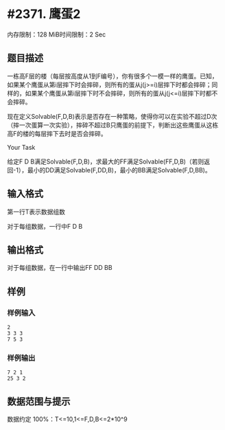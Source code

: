# #2371. 鹰蛋2

内存限制：128 MiB时间限制：2 Sec

## 题目描述

一栋高F层的楼（每层按高度从1到F编号），你有很多个一模一样的鹰蛋。已知，如果某个鹰蛋从第i层摔下时会摔碎，则所有的蛋从j(j>=i)层摔下时都会摔碎；同样的，如果某个鹰蛋从第i层摔下时不会摔碎，则所有的蛋从j(j<=i)层摔下时都不会摔碎。

现在定义Solvable(F,D,B)表示是否存在一种策略，使得你可以在实验不超过D次（摔一次蛋算一次实验），摔碎不超过B只鹰蛋的前提下，判断出这些鹰蛋从这栋高F的楼的每层摔下去时是否会摔碎。

Your Task

给定F D B满足Solvable(F,D,B)，求最大的FF满足Solvable(FF,D,B)（若则返回-1），最小的DD满足Solvable(F,DD,B)，最小的BB满足Solvable(F,D,BB)。

## 输入格式

第一行T表示数据组数

对于每组数据，一行中F D B

## 输出格式

对于每组数据，在一行中输出FF DD BB

## 样例

### 样例输入

    
    2
    3 3 3
    7 5 3
    
    

### 样例输出

    
    7 2 1
    25 3 2
    
    

## 数据范围与提示

数据约定
100%：T<=10,1<=F,D,B<=2*10^9
